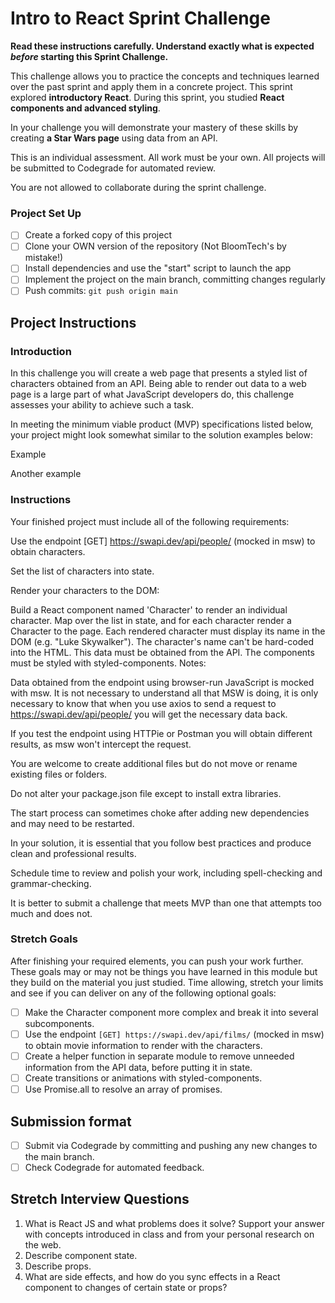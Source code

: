 # Intro to React Sprint Challenge

**Read these instructions carefully. Understand exactly what is expected _before_ starting this Sprint Challenge.**

This challenge allows you to practice the concepts and techniques learned over the past sprint and apply them in a concrete project. This sprint explored **introductory React**. During this sprint, you studied **React components and advanced styling**.

In your challenge you will demonstrate your mastery of these skills by creating **a Star Wars page** using data from an API.

This is an individual assessment. All work must be your own. All projects will be submitted to Codegrade for automated review.

You are not allowed to collaborate during the sprint challenge.

### Project Set Up

- [ ] Create a forked copy of this project
- [ ] Clone your OWN version of the repository (Not BloomTech's by mistake!)
- [ ] Install dependencies and use the "start" script to launch the app
- [ ] Implement the project on the main branch, committing changes regularly
- [ ] Push commits: `git push origin main`

## Project Instructions

### Introduction

In this challenge you will create a web page that presents a styled list of characters obtained from an API. Being able to render out data to a web page is a large part of what JavaScript developers do, this challenge assesses your ability to achieve such a task.

In meeting the minimum viable product (MVP) specifications listed below, your project might look somewhat similar to the solution examples below:

Example

Another example

### Instructions

Your finished project must include all of the following requirements:

 Use the endpoint [GET] https://swapi.dev/api/people/ (mocked in msw) to obtain characters.

 Set the list of characters into state.

 Render your characters to the DOM:

Build a React component named 'Character' to render an individual character.
Map over the list in state, and for each character render a Character to the page.
Each rendered character must display its name in the DOM (e.g. "Luke Skywalker").
The character's name can't be hard-coded into the HTML. This data must be obtained from the API.
The components must be styled with styled-components.
Notes:

Data obtained from the endpoint using browser-run JavaScript is mocked with msw. It is not necessary to understand all that MSW is doing, it is only necessary to know that when you use axios to send a request to https://swapi.dev/api/people/ you will get the necessary data back.

If you test the endpoint using HTTPie or Postman you will obtain different results, as msw won't intercept the request.

You are welcome to create additional files but do not move or rename existing files or folders.

Do not alter your package.json file except to install extra libraries.

The start process can sometimes choke after adding new dependencies and may need to be restarted.

In your solution, it is essential that you follow best practices and produce clean and professional results.

Schedule time to review and polish your work, including spell-checking and grammar-checking.

It is better to submit a challenge that meets MVP than one that attempts too much and does not.

### Stretch Goals

After finishing your required elements, you can push your work further. These goals may or may not be things you have learned in this module but they build on the material you just studied. Time allowing, stretch your limits and see if you can deliver on any of the following optional goals:

- [ ] Make the Character component more complex and break it into several subcomponents.
- [ ] Use the endpoint `[GET] https://swapi.dev/api/films/` (mocked in msw) to obtain movie information to render with the characters.
- [ ] Create a helper function in separate module to remove unneeded information from the API data, before putting it in state.
- [ ] Create transitions or animations with styled-components.
- [ ] Use Promise.all to resolve an array of promises.

## Submission format

- [ ] Submit via Codegrade by committing and pushing any new changes to the main branch.
- [ ] Check Codegrade for automated feedback.

## Stretch Interview Questions

1. What is React JS and what problems does it solve? Support your answer with concepts introduced in class and from your personal research on the web.
1. Describe component state.
1. Describe props.
1. What are side effects, and how do you sync effects in a React component to changes of certain state or props?

